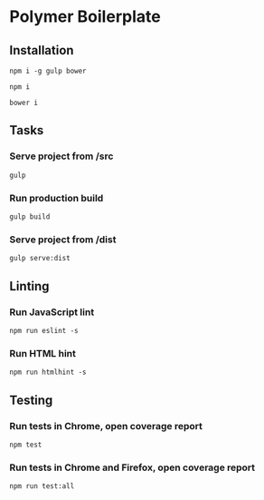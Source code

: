 # Polymer Boilerplate

## Installation

`npm i -g gulp bower`

`npm i`

`bower i`

## Tasks

### Serve project from /src

`gulp`

### Run production build

`gulp build` 

### Serve project from /dist

`gulp serve:dist`

## Linting

### Run JavaScript lint

`npm run eslint -s`

### Run HTML hint

`npm run htmlhint -s`

## Testing

### Run tests in Chrome, open coverage report

`npm test`

### Run tests in Chrome and Firefox, open coverage report

`npm run test:all`
